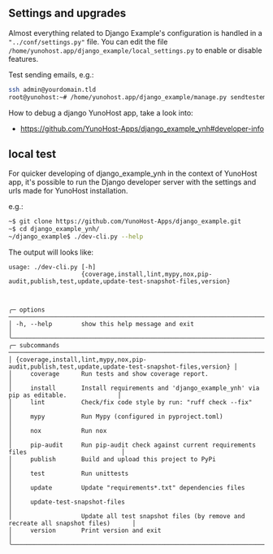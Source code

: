 ## Settings and upgrades

Almost everything related to Django Example's configuration is handled in a `"../conf/settings.py"` file.
You can edit the file `/home/yunohost.app/django_example/local_settings.py` to enable or disable features.

Test sending emails, e.g.:

```bash
ssh admin@yourdomain.tld
root@yunohost:~# /home/yunohost.app/django_example/manage.py sendtestemail --admins
```

How to debug a django YunoHost app, take a look into:

* https://github.com/YunoHost-Apps/django_example_ynh#developer-info

## local test

For quicker developing of django_example_ynh in the context of YunoHost app,
it's possible to run the Django developer server with the settings
and urls made for YunoHost installation.

e.g.:
```bash
~$ git clone https://github.com/YunoHost-Apps/django_example.git
~$ cd django_example_ynh/
~/django_example$ ./dev-cli.py --help
```


The output will looks like:

[comment]: <> (✂✂✂ auto generated help start ✂✂✂)
```
usage: ./dev-cli.py [-h]
                    {coverage,install,lint,mypy,nox,pip-audit,publish,test,update,update-test-snapshot-files,version}



╭─ options ─────────────────────────────────────────────────────────────────────────────────────────╮
│ -h, --help        show this help message and exit                                                 │
╰───────────────────────────────────────────────────────────────────────────────────────────────────╯
╭─ subcommands ─────────────────────────────────────────────────────────────────────────────────────╮
│ {coverage,install,lint,mypy,nox,pip-audit,publish,test,update,update-test-snapshot-files,version} │
│     coverage      Run tests and show coverage report.                                             │
│     install       Install requirements and 'django_example_ynh' via pip as editable.              │
│     lint          Check/fix code style by run: "ruff check --fix"                                 │
│     mypy          Run Mypy (configured in pyproject.toml)                                         │
│     nox           Run nox                                                                         │
│     pip-audit     Run pip-audit check against current requirements files                          │
│     publish       Build and upload this project to PyPi                                           │
│     test          Run unittests                                                                   │
│     update        Update "requirements*.txt" dependencies files                                   │
│     update-test-snapshot-files                                                                    │
│                   Update all test snapshot files (by remove and recreate all snapshot files)      │
│     version       Print version and exit                                                          │
╰───────────────────────────────────────────────────────────────────────────────────────────────────╯
```
[comment]: <> (✂✂✂ auto generated help end ✂✂✂)
